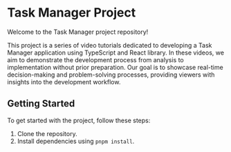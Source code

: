
# Task Manager Project

Welcome to the Task Manager project repository!

This project is a series of video tutorials dedicated to developing a Task Manager application using TypeScript and React library. In these videos, we aim to demonstrate the development process from analysis to implementation without prior preparation. Our goal is to showcase real-time decision-making and problem-solving processes, providing viewers with insights into the development workflow.

## Getting Started
To get started with the project, follow these steps:
1. Clone the repository.
2. Install dependencies using `pnpm install`.